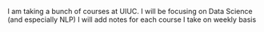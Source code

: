 I am taking a bunch of courses at UIUC. I will be focusing on Data Science (and especially NLP)
I will add notes for each course I take on weekly basis
